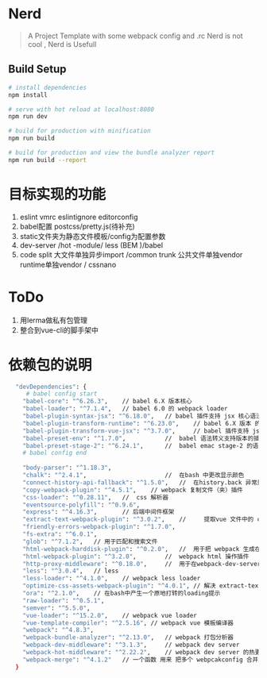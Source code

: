 # Nerd

> A Project Template with some webpack config and .rc
> Nerd is not cool , Nerd is Usefull

## Build Setup

``` bash
# install dependencies
npm install

# serve with hot reload at localhost:8080
npm run dev

# build for production with minification
npm run build

# build for production and view the bundle analyzer report
npm run build --report
```

# 目标实现的功能
1. eslint vmrc  eslintignore editorconfig
2. babel配置 postcss/pretty.js(待补充)
3. static文件夹为静态文件模板/config为配置参数
4. dev-server /hot -module/ less (BEM )/babel
5. code split 大文件单独异步import /common trunk 公共文件单独vendor runtime单独vendor / cssnano

# ToDo
1. 用lerma做私有包管理
2. 整合到vue-cli的脚手架中


# 依赖包的说明

``` bash
  "devDependencies": {
     # babel config start
    "babel-core": "^6.26.3",    // babel 6.X 版本核心
    "babel-loader": "^7.1.4",   // babel 6.0 的 webpack loader
    "babel-plugin-syntax-jsx": "^6.18.0",   // babel 插件支持 jsx 核心语法 
    "babel-plugin-transform-runtime": "^6.23.0",    // babel 6.X 版本 的 runtime polyfill
    "babel-plugin-transform-vue-jsx": "^3.7.0",     // babel 插件支持 jsx 核心语法
    "babel-preset-env": "^1.7.0",           //  babel 语法转义支持版本的插件
    "babel-preset-stage-2": "^6.24.1",      //  babel emac stage-2 的语法转义
    # babel config end 
    
    "body-parser": "^1.18.3",
    "chalk": "^2.4.1",                      //  在bash 中更改显示颜色
    "connect-history-api-fallback": "^1.5.0",   //  在history.back 异常是返回首页
    "copy-webpack-plugin": "^4.5.1",    // webpack 复制文件（夹）插件
    "css-loader": "^0.28.11",   //  css 解析器
    "eventsource-polyfill": "^0.9.6",
    "express": "^4.16.3",       // 后端中间件框架
    "extract-text-webpack-plugin": "^3.0.2",    //     提取vue 文件中的 css
    "friendly-errors-webpack-plugin": "^1.7.0",     
    "fs-extra": "^6.0.1",       
    "glob": "^7.1.2",   // 用于匹配和搜索文件
    "html-webpack-harddisk-plugin": "^0.2.0",   //  用于把 webpack 生成在内存中的文件保存到硬盘
    "html-webpack-plugin": "^3.2.0",        //  webpack html 操作插件
    "http-proxy-middleware": "^0.18.0",     //  用于在webpack-dev-server中将请求代理到对应地址
    "less": "^3.0.4",   // less
    "less-loader": "^4.1.0",    // webpack less loader
    "optimize-css-assets-webpack-plugin": "^4.0.1", // 解决 extract-text-webpack-plugin 插件产生的css 合并文件中有大量重复css的问题 
    "ora": "^2.1.0",    // 在bash中产生一个原地打转的loading提示
    "raw-loader": "^0.5.1",
    "semver": "^5.5.0",
    "vue-loader": "^15.2.0",    // webpack vue loader
    "vue-template-compiler": "^2.5.16", // webpack vue 模板编译器
    "webpack": "^4.8.3",    
    "webpack-bundle-analyzer": "^2.13.0",   // webpack 打包分析器
    "webpack-dev-middleware": "^3.1.3",     // webpack dev server
    "webpack-hot-middleware": "^2.22.2",    // webpack dev server 的热更新插件
    "webpack-merge": "^4.1.2"   // 一个函数 用来 把多个 webpcakconfig 合并成一个
  }
```
